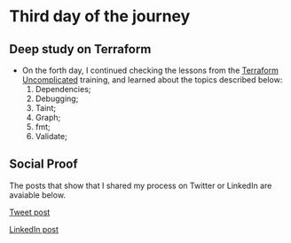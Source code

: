 <!-- This is a template you can use for quick progress days. It removes a lot of the steps we encourage you to share in the longer template 000-DAY-ARTICLE-LONG-TEMPLATE.MD-->

# Third day of the journey

## Deep study on Terraform

- On the forth day, I continued checking the lessons from the [Terraform Uncomplicated](https://www.linuxtips.io/products/treinamento-descomplicando-o-terraform) training, and learned about the topics described below:
  1. Dependencies;
  2. Debugging;
  3. Taint;
  4. Graph;
  5. fmt;
  6. Validate;

## Social Proof

The posts that show that I shared my process on Twitter or LinkedIn are avaiable below.

[Tweet post](https://twitter.com/eduardoegito/status/1469061233353666563)

[LinkedIn post](https://www.linkedin.com/posts/eduardoegito_100daysofcloud-terraform-activity-6874827052286013440-To5r)
